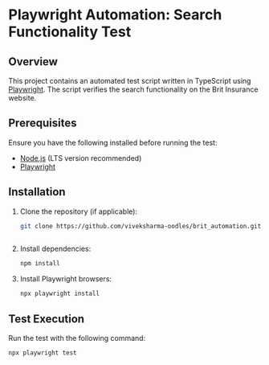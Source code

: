 # Playwright Automation: Search Functionality Test

## Overview
This project contains an automated test script written in TypeScript using [Playwright](https://playwright.dev/). The script verifies the search functionality on the Brit Insurance website.

## Prerequisites
Ensure you have the following installed before running the test:
- [Node.js](https://nodejs.org/) (LTS version recommended)
- [Playwright](https://playwright.dev/)

## Installation
1. Clone the repository (if applicable):
   ```sh
   git clone https://github.com/viveksharma-oodles/brit_automation.git
  
   ```
2. Install dependencies:
   ```sh
   npm install
   ```
3. Install Playwright browsers:
   ```sh
   npx playwright install
   ```

## Test Execution
Run the test with the following command:
```sh
npx playwright test
```




